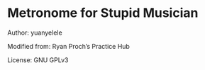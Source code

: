 # Metronome for Stupid Musician

Author: yuanyelele

Modified from: Ryan Proch’s Practice Hub

License: GNU GPLv3
